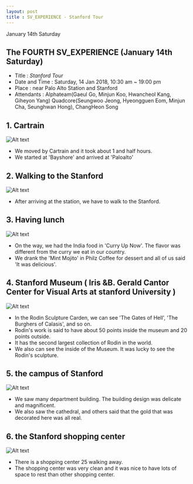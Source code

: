 ```yaml
---
layout: post
title : SV_EXPERIENCE - Stanford Tour
---
```


January 14th Saturday

## The FOURTH SV_EXPERIENCE (January 14th Saturday)
- Title : _Stanford Tour_
- Date and Time : Saturday, 14 Jan 2018, 10:30 am ~ 19:00 pm
- Place : near Palo Alto Station and Stanford
- Attendants : Alphateam(Gaeul Go, Minjun Koo, Hwancheol Kang, Giheyon Yang) Quadcore(Seungwoo Jeong, Hyeongguen Eom, Minjun Cha, Seunghwan Hong), ChangHeon Song

## 1. Cartrain
![Alt text](../images/SV_experience/180114/cartrain.JPG "cartrain")
- We moved by Cartrain and it took about 1 and half hours. 
- We started at 'Bayshore' and arrived at 'Paloalto'

## 2. Walking to the Stanford
![Alt text](../images/SV_experience/180114/sign.JPG "sign")
- After arriving at the station, we have to walk to the Stanford. 

## 3. Having lunch
![Alt text](../images/SV_experience/180114/food.JPG "FOOD")
- On the way, we had the India food in 'Curry Up Now'. The flavor was different from the curry we eat in our country.
- We drank the 'Mint Mojito' in Philz Coffee for dessert and all of us said 'It was delicious'.

## 4. Stanford Museum ( Iris &B. Gerald Cantor Center for Visual Arts at stanford University )
![Alt text](../images/SV_experience/180114/rodin.JPG "RODIN")
- In the Rodin Sculpture Carden, we can see 'The Gates of Hell', 'The Burghers of Calasis', and so on.
- Rodin's work is said to have about 50 points inside the museum and 20 points outside. 
- It has the second largest collection of Rodin in the world.
- We also can see the inside of the Museum. It was lucky to see the Rodin's sculpture.

## 5. the campus of Stanford 
![Alt text](../images/SV_experience/180114/interior.JPG "INTERIOR")
- We saw many department building. The building design was delicate and magnificent.
- We also saw the cathedral, and others said that the gold that was decorated here was all real.

## 6. the Stanford shopping center
![Alt text](../images/SV_experience/180114/shopping.JPG "SHOPPING")
- There is a shopping center 25 walking away. 
- The shopping center was very clean and it was nice to have lots of space to rest than other shopping center.




